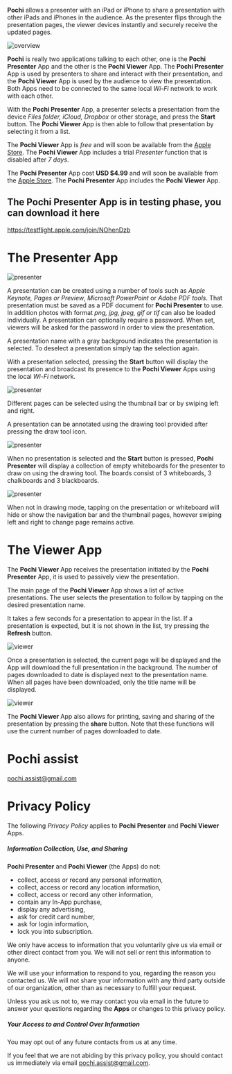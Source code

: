 
**Pochi** allows a presenter with an iPad or iPhone to share a presentation with other iPads and iPhones in the audience. 
As the presenter flips through the presentation pages, the viewer devices instantly and securely receive the updated pages.

![overview](images/overview.png)

**Pochi** is really two applications talking to each other, one is the **Pochi Presenter** App and the other is the **Pochi Viewer** App.
The **Pochi Presenter** App is used by presenters to share and interact with their presentation, and 
the **Pochi Viewer** App is used by the audience to view the presentation.
Both Apps need to be connected to the same local *Wi-Fi* network to work with each other.

With the **Pochi Presenter** App, 
a presenter selects a presentation from the device *Files folder, iCloud, Dropbox* or other storage, 
and press the **Start** button. The **Pochi Viewer** App is then able to follow that presentation 
by selecting it from a list.

The **Pochi Viewer** App is *free* and will soon be available from the [Apple Store](https://itunes.apple.com/us/app/apple-store/id375380948?mt=8).
The **Pochi Viewer** App includes a trial *Presenter* function that is disabled after *7 days*.

The **Pochi Presenter** App cost **USD $4.99** and will soon be available from the [Apple Store](https://itunes.apple.com/us/app/apple-store/id375380948?mt=8).
The **Pochi Presenter** App includes the **Pochi Viewer** App. 


## The **Pochi Presenter** App is in testing phase, you can download it here

<https://testflight.apple.com/join/NOhenDzb>
 
 
 

# The Presenter App

![presenter](images/presenter1.png)

A presentation can be created using a number of tools such as *Apple Keynote, Pages or Preview*, *Microsoft PowerPoint* or 
*Adobe PDF tools*.
That presentation must be saved as a PDF document for **Pochi Presenter** to use.
In addition photos with format *png, jpg, jpeg, gif or tif* can also be loaded individually. 
A presentation can optionally require a password. When set, viewers will be asked 
for the password in order to view the presentation.

A presentation name with a gray background indicates the presentation is selected. 
To deselect a presentation simply tap the selection again. 

With a presentation selected, pressing the **Start** button will display the presentation 
and broadcast its presence to the **Pochi Viewer** Apps using the local *Wi-Fi* network. 

![presenter](images/presenter2.png)

Different pages can be selected using the thumbnail bar or by swiping left and right.
 
A presentation can be annotated using the drawing tool provided after pressing the draw tool icon.

![presenter](images/presenter3.png)

When no presentation is selected and the **Start** button is pressed, **Pochi Presenter** will display a 
collection of empty whiteboards for the presenter to draw on using the drawing tool. The boards 
consist of 3 whiteboards, 3 chalkboards and 3 blackboards.

![presenter](images/presenter4.png)

When not in drawing mode, tapping on the presentation or whiteboard will hide or show the navigation bar 
and the thumbnail pages, however swiping left and right to change page remains active.

# The Viewer App

The **Pochi Viewer** App receives the presentation initiated by the **Pochi Presenter** App, it is used to passively view the presentation. 

The main page of the **Pochi Viewer** App shows a list of active presentations. 
The user selects the presentation to follow by tapping on the desired presentation name.

It takes a few seconds for a presentation to appear in the list. If a presentation is expected, 
but it is not shown in the list, try pressing the **Refresh** button.
 
![viewer](images/viewer1.png)

Once a presentation is selected, the current page will be displayed and the App will download the full presentation in the background. 
The number of pages downloaded to date is displayed next to the presentation name. 
When all pages have been downloaded, only the title name will be displayed.
 
![viewer](images/viewer2.png)

The **Pochi Viewer** App also allows for printing, saving and sharing of the presentation by pressing 
the **share** button. Note that these functions will use the current number of pages downloaded to date.
 
# Pochi assist

<pochi.assist@gmail.com>

# Privacy Policy
 
The following *Privacy Policy* applies to **Pochi Presenter** and **Pochi Viewer** Apps.
 
##### Information Collection, Use, and Sharing
 
**Pochi Presenter** and **Pochi Viewer** (the Apps) do not:
 
 * collect, access or record any personal information,
 * collect, access or record any location information,
 * collect, access or record any other information,
 * contain any In-App purchase,
 * display any advertising,
 * ask for credit card number, 
 * ask for login information,
 * lock you into subscription.
   
 We only have access to information that you voluntarily give us via email 
 or other direct contact from you. We will not sell or rent this information to anyone.
 
 We will use your information to respond to you, regarding the reason you contacted us. 
 We will not share your information with any third party outside of our organization, 
 other than as necessary to fulfill your request.
 
 Unless you ask us not to, we may contact you via email in the future to answer your 
 questions regarding the **Apps** 
 or changes to this privacy policy.
 
##### Your Access to and Control Over Information 
 
You may opt out of any future contacts from us at any time. 
 
If you feel that we are not abiding by this privacy policy, you should contact us 
immediately via email <pochi.assist@gmail.com>.
 